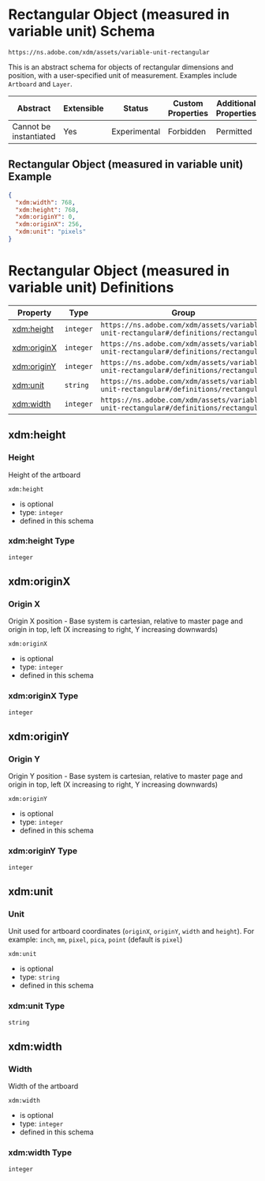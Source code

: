 
# Rectangular Object (measured in variable unit) Schema

```
https://ns.adobe.com/xdm/assets/variable-unit-rectangular
```

This is an abstract schema for objects of rectangular dimensions and position, with a user-specified unit of measurement. Examples include `Artboard` and `Layer`.

| Abstract | Extensible | Status | Custom Properties | Additional Properties | Defined In |
|----------|------------|--------|-------------------|-----------------------|------------|
| Cannot be instantiated | Yes | Experimental | Forbidden | Permitted | [assets/variable-unit-rectangular.schema.json](assets/variable-unit-rectangular.schema.json) |

## Rectangular Object (measured in variable unit) Example
```json
{
  "xdm:width": 768,
  "xdm:height": 768,
  "xdm:originY": 0,
  "xdm:originX": 256,
  "xdm:unit": "pixels"
}
```

# Rectangular Object (measured in variable unit) Definitions

| Property | Type | Group |
|----------|------|-------|
| [xdm:height](#xdmheight) | `integer` | `https://ns.adobe.com/xdm/assets/variable-unit-rectangular#/definitions/rectangular` |
| [xdm:originX](#xdmoriginx) | `integer` | `https://ns.adobe.com/xdm/assets/variable-unit-rectangular#/definitions/rectangular` |
| [xdm:originY](#xdmoriginy) | `integer` | `https://ns.adobe.com/xdm/assets/variable-unit-rectangular#/definitions/rectangular` |
| [xdm:unit](#xdmunit) | `string` | `https://ns.adobe.com/xdm/assets/variable-unit-rectangular#/definitions/rectangular` |
| [xdm:width](#xdmwidth) | `integer` | `https://ns.adobe.com/xdm/assets/variable-unit-rectangular#/definitions/rectangular` |

## xdm:height
### Height

Height of the artboard

`xdm:height`
* is optional
* type: `integer`
* defined in this schema

### xdm:height Type


`integer`






## xdm:originX
### Origin X

Origin X position - Base system is cartesian, relative to master page and origin in top, left (X increasing to right, Y increasing downwards)

`xdm:originX`
* is optional
* type: `integer`
* defined in this schema

### xdm:originX Type


`integer`






## xdm:originY
### Origin Y

Origin Y position - Base system is cartesian, relative to master page and origin in top, left (X increasing to right, Y increasing downwards)

`xdm:originY`
* is optional
* type: `integer`
* defined in this schema

### xdm:originY Type


`integer`






## xdm:unit
### Unit

Unit used for artboard coordinates (`originX`, `originY`, `width` and `height`). For example: `inch`, `mm`, `pixel`, `pica`, `point` (default is `pixel`)

`xdm:unit`
* is optional
* type: `string`
* defined in this schema

### xdm:unit Type


`string`






## xdm:width
### Width

Width of the artboard

`xdm:width`
* is optional
* type: `integer`
* defined in this schema

### xdm:width Type


`integer`





